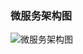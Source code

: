 ### 微服务架构图

 <img src="file:///Users/gm/git/books/springcloud-for-sh-lianjia-se/parts/chapter1/images/microservice-arch-new.png" alt="微服务架构图"/>
